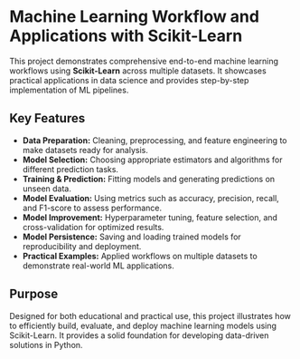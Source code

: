 # Machine Learning Workflow and Applications with Scikit-Learn

This project demonstrates comprehensive end-to-end machine learning workflows using **Scikit-Learn** across multiple datasets. It showcases practical applications in data science and provides step-by-step implementation of ML pipelines.

## Key Features
- **Data Preparation:** Cleaning, preprocessing, and feature engineering to make datasets ready for analysis.  
- **Model Selection:** Choosing appropriate estimators and algorithms for different prediction tasks.  
- **Training & Prediction:** Fitting models and generating predictions on unseen data.  
- **Model Evaluation:** Using metrics such as accuracy, precision, recall, and F1-score to assess performance.  
- **Model Improvement:** Hyperparameter tuning, feature selection, and cross-validation for optimized results.  
- **Model Persistence:** Saving and loading trained models for reproducibility and deployment.  
- **Practical Examples:** Applied workflows on multiple datasets to demonstrate real-world ML applications.

## Purpose
Designed for both educational and practical use, this project illustrates how to efficiently build, evaluate, and deploy machine learning models using Scikit-Learn. It provides a solid foundation for developing data-driven solutions in Python.
